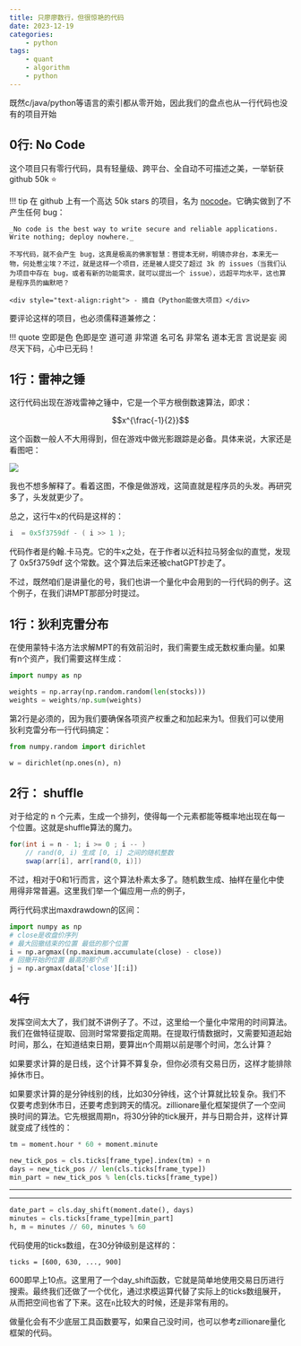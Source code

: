 ```yaml
---
title: 只廖廖数行，但很惊艳的代码
date: 2023-12-19
categories:
    - python
tags:
    - quant
    - algorithm
    - python
---
```


既然c/java/python等语言的索引都从零开始，因此我们的盘点也从一行代码也没有的项目开始

## 0行: No Code

这个项目只有零行代码，具有轻量级、跨平台、全自动不可描述之美，一举斩获github 50k :star:

!!! tip
    在 github 上有一个高达 50k stars 的项目，名为 [nocode](https://github.com/kelseyhightower/nocode)。它确实做到了不产生任何 bug：
    
    _No code is the best way to write secure and reliable applications. Write nothing; deploy nowhere._

    不写代码，就不会产生 bug，这真是极高的佛家智慧：菩提本无树，明镜亦非台，本来无一物，何处惹尘埃？不过，就是这样一个项目，还是被人提交了超过 3k 的 issues（当我们认为项目中存在 bug，或者有新的功能需求，就可以提出一个 issue），远超平均水平，这也算是程序员的幽默吧？

    <div style="text-align:right"> - 摘自《Python能做大项目》</div>

要评论这样的项目，也必须儒释道兼修之：

!!! quote
    空即是色 色即是空
    道可道 非常道 名可名 非常名
    道本无言 言说是妄
    阅尽天下码，心中已无码！


## 1行：雷神之锤

这行代码出现在游戏雷神之锤中，它是一个平方根倒数速算法，即求：

$$x^{\frac{-1}{2}}$$

这个函数一般人不大用得到，但在游戏中做光影跟踪是必备。具体来说，大家还是看图吧：

![](https://images.jieyu.ai/images/2023/12/quake-vector.png)

我也不想多解释了。看着这图，不像是做游戏，这简直就是程序员的头发。再研究多了，头发就更少了。

总之，这行牛x的代码是这样的：

```c
i  = 0x5f3759df - ( i >> 1 );
```

代码作者是约翰.卡马克。它的牛x之处，在于作者以近科拉马努金似的直觉，发现了 0x5f3759df 这个常数。这个算法后来还被chatGPT抄走了。


不过，既然咱们是讲量化的号，我们也讲一个量化中会用到的一行代码的例子。这个例子，在我们讲MPT那部分时提过。

## 1行：狄利克雷分布

在使用蒙特卡洛方法求解MPT的有效前沿时，我们需要生成无数权重向量。如果有n个资产，我们需要这样生成：

```python
import numpy as np

weights = np.array(np.random.random(len(stocks)))
weights = weights/np.sum(weights)  
```

第2行是必须的，因为我们要确保各项资产权重之和加起来为1。但我们可以使用狄利克雷分布一行代码搞定：

```python
from numpy.random import dirichlet

w = dirichlet(np.ones(n), n)
```

## 2行： shuffle

对于给定的 n 个元素，生成一个排列，使得每一个元素都能等概率地出现在每一个位置。这就是shuffle算法的魔力。

```java
for(int i = n - 1; i >= 0 ; i -- )
    // rand(0, i) 生成 [0, i] 之间的随机整数
    swap(arr[i], arr[rand(0, i)]) 
```

不过，相对于0和1行而言，这个算法朴素太多了。随机数生成、抽样在量化中使用得非常普遍。这里我们举一个偏应用一点的例子，


两行代码求出maxdrawdown的区间：

```python
import numpy as np
# close是收盘价序列
# 最大回撤结束的位置 最低的那个位置
i = np.argmax((np.maximum.accumulate(close) - close))
# 回撤开始的位置 最高的那个点
j = np.argmax(data['close'][:i])  
```

## ~~4行~~

发挥空间太大了，我们就不讲例子了。不过，这里给一个量化中常用的时间算法。我们在做特征提取、回测时常常要指定周期。在提取行情数据时，又需要知道起始时间，那么，在知道结束日期，要算出n个周期以前是哪个时间，怎么计算？

如果要求计算的是日线，这个计算不算复杂，但你必须有交易日历，这样才能排除掉休市日。

如果要求计算的是分钟线别的线，比如30分钟线，这个计算就比较复杂。我们不仅要考虑到休市日，还要考虑到跨天的情况。zillionare量化框架提供了一个空间换时间的算法。它先根据周期n，将30分钟的tick展开，并与日期合并，这样计算就变成了线性的：

```python
tm = moment.hour * 60 + moment.minute

new_tick_pos = cls.ticks[frame_type].index(tm) + n
days = new_tick_pos // len(cls.ticks[frame_type])
min_part = new_tick_pos % len(cls.ticks[frame_type])

```
---
---
```python
date_part = cls.day_shift(moment.date(), days)
minutes = cls.ticks[frame_type][min_part]
h, m = minutes // 60, minutes % 60

```

代码使用的ticks数组，在30分钟级别是这样的：

```
ticks = [600, 630, ..., 900]
```
600即早上10点。这里用了一个day_shift函数，它就是简单地使用交易日历进行搜索。最终我们还做了一个优化，通过求模运算代替了实际上的ticks数组展开，从而把空间也省了下来。这在`n`比较大的时候，还是非常有用的。

做量化会有不少底层工具函数要写，如果自己没时间，也可以参考zillionare量化框架的代码。






